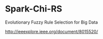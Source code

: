 # Spark-Chi-RS

Evolutionary Fuzzy Rule Selection for Big Data

http://ieeexplore.ieee.org/document/8015520/


